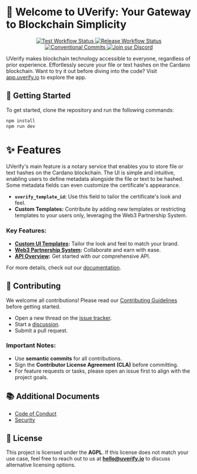 # 💎 Welcome to UVerify: Your Gateway to Blockchain Simplicity

<p align="center">
  <a href="https://github.com/UVerify-io/uverify-ui/actions/workflows/test.yaml">
    <img src="https://img.shields.io/github/actions/workflow/status/UVerify-io/uverify-ui/test.yml" alt="Test Workflow Status">
  </a>
   <a href="https://github.com/UVerify-io/uverify-ui/actions/workflows/release.yaml">
    <img src="https://img.shields.io/github/actions/workflow/status/UVerify-io/uverify-ui/release.yml" alt="Release Workflow Status">
  </a>
   <a href="https://conventionalcommits.org">
    <img src="https://img.shields.io/badge/Conventional%20Commits-1.0.0-%23FE5196?logo=conventionalcommits&logoColor=white" alt="Conventional Commits">
  </a>
   <a href="https://discord.gg/Dvqkynn6xc">
    <img src="https://img.shields.io/discord/1263737876743589938" alt="Join our Discord">
  </a>
</p>

UVerify makes blockchain technology accessible to everyone, regardless of prior experience. Effortlessly secure your file or text hashes on the Cardano blockchain. Want to try it out before diving into the code? Visit [app.uverify.io](app.uverify.io) to explore the app.

## 🚀 Getting Started

To get started, clone the repository and run the following commands:

```zsh
npm install
npm run dev
```

# ✨ Features

UVerify's main feature is a notary service that enables you to store file or text hashes on the Cardano blockchain. The UI is simple and intuitive, enabling users to define metadata alongside the file or text to be hashed. Some metadata fields can even customize the certificate's appearance.

- **`uverify_template_id`:** Use this field to tailor the certificate's look and feel.
- **Custom Templates:** Contribute by adding new templates or restricting templates to your users only, leveraging the Web3 Partnership System.

### Key Features:

- **[Custom UI Templates](https://docs.uverify.io/web3-partnership/custom-ui-templates):** Tailor the look and feel to match your brand.
- **[Web3 Partnership System](https://docs.uverify.io/web3-partnership):** Collaborate and earn with ease.
- **[API Overview](https://docs.uverify.io/api-docs):** Get started with our comprehensive API.

For more details, check out our [documentation](https://docs.uverify.io).

## 💙 Contributing

We welcome all contributions! Please read our [Contributing Guidelines](CONTRIBUTING.md) before getting started.

- Open a new thread on the [issue tracker](https://github.com/cardano-foundation/cardano-economic-parameter-insights/issues).
- Start a [discussion](https://github.com/cardano-foundation/cardano-economic-parameter-insights/discussions).
- Submit a pull request.

### Important Notes:

- Use **semantic commits** for all contributions.
- Sign the **Contributor License Agreement (CLA)** before committing.
- For feature requests or tasks, please open an issue first to align with the project goals.

## 📚 Additional Documents

- [Code of Conduct](CODE_OF_CONDUCT.md)
- [Security](SECURITY.md)

## 📜 License

This project is licensed under the **AGPL**. If this license does not match your use case, feel free to reach out to us at **[hello@uverify.io](mailto:hello@uverify.io)** to discuss alternative licensing options.
